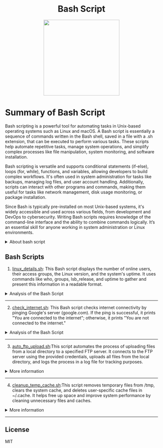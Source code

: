 <div align="center">

# Bash Script

<img src="https://cloud.githubusercontent.com/assets/2059754/24601246/753a7f36-1858-11e7-9d6b-7a0e64fb27f7.png" height="250px" width="250px">
</div>

# Summary of Bash Script

Bash scripting is a powerful tool for automating tasks in Unix-based operating systems such as Linux and macOS. A Bash script is essentially a sequence of commands written in the Bash shell, saved in a file with a .sh extension, that can be executed to perform various tasks. These scripts help automate repetitive tasks, manage system operations, and simplify complex processes like file manipulation, system monitoring, and software installation.

Bash scripting is versatile and supports conditional statements (if-else), loops (for, while), functions, and variables, allowing developers to build complex workflows. It's often used in system administration for tasks like backups, managing log files, and user account handling. Additionally, scripts can interact with other programs and commands, making them useful for tasks like network management, disk usage monitoring, or package installation.

Since Bash is typically pre-installed on most Unix-based systems, it's widely accessible and used across various fields, from development and DevOps to cybersecurity. Writing Bash scripts requires knowledge of the command-line interface and the ability to combine commands logically. It’s an essential skill for anyone working in system administration or Linux environments.

<details>
<summary>About bash script</summary>
  
### What is Bash Scripting?
Bash scripting is a powerful way to automate tasks and manage system operations in Unix-based systems like Linux and macOS. A Bash script is essentially a sequence of shell commands that are saved in a file, typically with a .sh extension. When executed, the script runs all the commands in sequence, allowing users to automate repetitive tasks, create complex workflows, and manage system resources efficiently.
### Common Applications of Bash Scripts:
1. Automation:
  Bash scripts are widely used to automate repetitive tasks like file backups, server monitoring, and software deployment.

2. System Administration:
  System administrators use Bash scripts to manage user accounts, monitor disk usage, automate updates, and manage network configurations.

3. Data Processing:
  Bash scripts are also useful in processing text files, generating reports, and managing large datasets by leveraging Unix text processing commands like awk, sed, and grep.

4. DevOps and CI/CD Pipelines:
  Bash scripts play a vital role in DevOps pipelines for automating deployments, configuring environments, and running tests.

5. Task Scheduling:
  With tools like cron, Bash scripts can be scheduled to run at specific times or intervals, making them ideal for automated tasks like system maintenance, backups, or periodic checks.

### Dependencies:
Before using a Bash script, there are a few dependencies to consider:

1. Bash Shell:
  Bash is the default shell in most Linux distributions and macOS, so it's typically available out-of-the-box. To check the Bash version on your system, use:
  ```bash
bash --version
```
2. System Utilities:
  Many Bash scripts rely on Unix utilities like grep, awk, sed, ls, and df. These utilities are pre-installed on most systems, but some scripts might require installing additional tools.For example, if you're writing a script to send emails, you'll need to install mailutils:
  ```bash
sudo apt install mailutils  # For Ubuntu/Debian
sudo yum install mailx      # For CentOS/RHEL
```
3. File Permissions:
  For a Bash script to execute, it must have execute permissions. This can be set with the chmod command:
 ```bash
chmod +x script.sh
```
### How Bash Scripts Work:
1. Script Structure:
  A Bash script starts with the shebang line #!/bin/bash, which tells the system that the script should be executed with the Bash shell. Without the shebang, the script may not execute     correctly, especially if it's run in a different shell environment.
2. Variables:
  Variables are used to store data. In Bash, variables can store strings, numbers, or command output:
 ```bash
name="John"
echo "Hello, $name"
```
  You can also capture command outputs into variables:
 ```bash
current_date=$(date)
echo "Today's date is: $current_date"
```
3. Control Flow (if/else, loops):
   Bash supports control flow structures such as if-else statements and loops. These are crucial for decision-making and repeating tasks within scripts.
   Example: Checking disk space:
```bash
if [ $(df / | grep / | awk '{print $5}' | sed 's/%//g') -gt 80 ]; then
    echo "Disk space is running low!"
fi
```
  Example: Looping through files:
```bash
for file in *.txt; do
    echo "Processing $file"
done
```
4. Functions:
   Functions allow you to encapsulate a series of commands into a reusable block, making your scripts more modular and readable.
```bash
greet() {
    echo "Hello, $1!"
}

greet "Alice"
```
5. Error Handling:
  Bash has built-in mechanisms for error handling using exit statuses. Every command returns an exit status, where 0 means success and non-zero indicates failure. You can capture these statuses and handle errors gracefully:
```bash
if [ $? -ne 0 ]; then
    echo "Command failed"
    exit 1
fi
```
6. Input and Output:
  Bash scripts can accept user input using the read command, and output can be written to files using redirection (> for overwrite, >> for append):
```bash
read -p "Enter your name: " user_name
echo "Welcome, $user_name!" > welcome.txt
```
7. Scheduling with Cron:
  To run a Bash script automatically at specific times, you can use cron. For example, to run a backup script every day at 2 AM, add it to crontab:
```bash
0 2 * * * /path/to/backup_script.sh
```
### Key Advantages of Bash Scripts:

1. Ease of Use:
  Bash scripting is relatively easy to learn, especially for those familiar with the Unix/Linux command line. It allows quick automation of everyday tasks without the need for complex     programming languages.

2. Portability:
  Bash scripts are portable across different Unix-based systems. As long as the system supports Bash, the same script can run on different Linux distributions or macOS without       modification.

3. Efficiency:
  Automating tasks with Bash can save time and reduce human error, particularly for repetitive tasks like system updates, backups, and server monitoring.

4.Integration with Other Tools:
  Bash scripts can easily integrate with other programming languages, tools, or system commands, making it a flexible tool for both simple and complex tasks.

## Conclusion:
Bash scripting is an indispensable tool for anyone working with Unix-based systems. Whether you're a system administrator managing resources, a developer automating tests, or a DevOps engineer maintaining pipelines, Bash scripting can significantly improve efficiency. With a combination of built-in commands, loops, and control flow, you can automate almost any task, saving time and minimizing errors. Understanding the basics of Bash and knowing how to leverage its power is essential for working in Linux environments.

</details>


## Bash Scripts

1. [linux_details.sh](Script/linux_details.sh): This Bash script displays the number of online users, their access groups, the Linux version, and the system's uptime. It uses commands like who, groups, lsb_release, and uptime to gather and present this information in a readable format.

<details>
<summary>Analysis of the Bash Script</summary>
This script is designed to provide essential information about the system and logged-in users. It retrieves data on online users, user access levels, Linux version, and system uptime. Below is a detailed breakdown of its functionality and use cases.
  
## How the Script Works:

1. Number of Online Users:
  
```bash
echo "Number of online users:"
who | wc -l
```
  The who command lists all currently logged-in users.
  wc -l counts the number of lines produced by the who command, which corresponds to the number of logged-in users.
  Purpose: This part shows how many users are currently logged into the system. This can be useful for administrators to monitor system access.
  
2. Access Types of Users:
  ```bash
echo -e "\nAccess types of users:"
for user in $(who | awk '{print $1}'); do
    echo "$user: $(groups $user | awk -F: '{print $2}')"
done
```
  First, the who command retrieves the list of users currently logged in, and awk '{print $1}' extracts the usernames.
  For each user, groups $user is executed to show which groups the user belongs to, revealing their access types. This command helps determine the privileges or roles of the user in the   system.
  Purpose: Displays the access level (groups) for each logged-in user. It is useful for checking user permissions and access control.
  
3. Linux Version:
```bash
echo -e "\nLinux version:"
lsb_release -a
```
  The lsb_release -a command shows detailed information about the Linux distribution, including the distribution name, version, and codename.
  Purpose: Displays the version and release information of the Linux distribution. This is important for understanding the environment the system is running on, particularly when       diagnosing system issues or performing updates.

4. System Uptime:
```bash
echo -e "\nSystem uptime:"
uptime -p
```
The uptime -p command shows how long the system has been running in a user-friendly format (e.g., "up 3 days, 4 hours").
Purpose: Displays how long the system has been running since the last reboot. It is important for system administrators to monitor system stability and decide if a reboot is necessary after long periods of uptime.

## How It Works Together:

The script is sequential and performs the following tasks:
1. Retrieves the number of users logged in.
2. Identifies which groups these users belong to, providing insight into their access rights.
3. Displays the current version of the Linux distribution, useful for maintaining or troubleshooting.
4. Displays the current version of the Linux distribution, useful for maintaining or troubleshooting.
   
Each section of the script is executed one after another, providing a concise summary of the system’s current status.

## Use Cases:
1. System Monitoring:
   System administrators can use this script to quickly gather key system information and user activity. Knowing how many users are logged in, what their access rights are, and how long the system has been running can help in managing and securing the system.
   
2. Security Audits:
   The access control section (groups of users) can help in security audits, where admins need to verify that the right users have the correct permissions.

3. Troubleshooting:
   When troubleshooting issues that may be related to system uptime or specific Linux versions, this script helps provide immediate context about the environment.

4. User Management:
   It helps administrators monitor logged-in users and ensure that only authorized users are accessing the system.

## Conclusion:
This Bash script is a useful tool for gathering essential system and user information. It automates the process of retrieving logged-in users, their access levels, the system's version, and uptime, making it a simple yet powerful script for system administrators. You can use it during routine checks, security audits, or whenever system information is required for troubleshooting or maintenance.

</details>
<hr>

2. [check_internet.sh](Script/check_internet.sh): This Bash script checks internet connectivity by pinging Google's server (google.com). If the ping is successful, it prints "You are connected to the internet"; otherwise, it prints "You are not connected to the internet."

<details>
<summary>Analysis of the Bash Script</summary>
This Bash script is designed to check the internet connection by pinging a specific website (in this case, google.com). It uses the ping command to determine whether the computer is connected to the internet. Below is an explanation of how the script works and its potential use cases.

## How the Script Works:
1. Setting the Target:
 ```bash
TARGET="google.com"
```
The variable TARGET is assigned the value "google.com". This is the domain that the script will attempt to ping to check the internet connection.
Purpose: This defines the website the script will use as a reference to determine internet connectivity. Google.com is chosen here because it is a reliable, well-known site that is rarely down.

2. Pinging the Target:
 ```bash
ping -c 1 $TARGET &> /dev/null
```
The ping command sends a small packet of data to the specified target (google.com) to check if the system can reach it.
The -c 1 option limits the ping to only one packet, meaning it will send just one ping request and wait for a response.
The &> /dev/null part suppresses the output, sending both standard output and error messages to /dev/null, so the user doesn’t see the details of the ping operation.
Purpose: This is the core of the script, where the actual connectivity test happens. If the system can successfully ping Google, it means the internet is working.

3. Checking the Ping Status:
 ```bash
if [ $? -eq 0 ]; then
```
The $? variable holds the exit status of the last executed command (in this case, the ping command). If the command succeeds, $? will be 0, indicating success. If it fails (e.g., no internet connection), $? will be a non-zero value.
The script checks whether the last command (ping) was successful by comparing $? to 0.
Purpose: This checks if the ping was successful, meaning the target (Google) responded, and hence, the internet connection is active.

4. Displaying the Result:
 ```bash
echo "You are connected to the internet."
```
If the ping was successful (i.e., the exit status is 0), the script prints the message: "You are connected to the internet."
If the ping fails (i.e., the exit status is not 0), the script executes the else block:
 ```bash
echo "You are not connected to the internet."
```
Purpose: This provides user feedback on whether the system is connected to the internet or not.

## Use Cases:
1. Checking Internet Connectivity:
   This script is useful for quickly determining if a system has internet access. It can be used as part of a larger automation or monitoring system that needs to verify the network status before performing tasks like downloading files or accessing remote servers.

2. Troubleshooting Network Issues:
   If you're experiencing issues with accessing online resources, running this script can help confirm whether the problem is related to your internet connection. It can tell you if the system itself is unable to reach external sites.

3. Server Monitoring:
  This script can be integrated into monitoring systems to regularly check if servers are connected to the internet. It can help ensure that servers are reachable from the outside, allowing administrators to take action if a connection is lost

4. Automation:
   Before running tasks that require internet access (e.g., software updates, downloading files, connecting to APIs), this script can be used to verify connectivity and avoid running tasks when offline.

## Conclusion:
This Bash script is a simple yet effective way to check internet connectivity by pinging a reliable external website like google.com. By monitoring the exit status of the ping command, the script can determine whether the system is online or offline and provide feedback to the user. It can be useful in a variety of scenarios, from troubleshooting network issues to ensuring that servers or systems are properly connected to the internet.


</details>
<hr>

3. [auto_ftp_upload.sh](Script/auto_ftp_upload.sh):This script automates the process of uploading files from a local directory to a specified FTP server. It connects to the FTP server using the provided credentials, uploads all files from the local directory, and logs the process in a log file for tracking purposes.
<details>
<summary>More information</summary>

</details>
<hr>

4. [cleanup_temp_cache.sh](Script/cleanup_temp_cache.sh):This script removes temporary files from /tmp, clears the system cache, and deletes user-specific cache files in ~/.cache. It helps free up space and improve system performance by cleaning unnecessary files and caches.
<details>
<summary>More information</summary>

</details>
<hr>


## License

MIT
